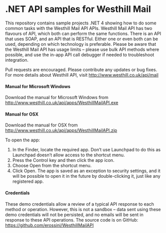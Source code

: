 .NET API samples for Westhill Mail
=========

This repository contains sample projects .NET 4 showing how to do some common tasks with the Westhill Mail API APIs.
Westhill Mail API has two flavours of API, which both can perform the same functions. There is an API that uses SOAP, and an API that is RESTful. Either one or even both can be used, depending on which technology is preferable. 
Please be aware that the Westhill Mail API has usage limits – please use bulk API methods where possible, and use the in-app API call debugger if needed to troubleshoot integration.

Pull requests are encouraged. Please contribute any updates or bug fixes.
For more details about Westhill API, visit http://www.westhill.co.uk/api/mail


#### Manual for Microsoft Windows
Download the manual for Microsoft Windows from http://www.westhill.co.uk/api/apps/WesthillMailAPI.exe


#### Manual for OSX
Download the manual for OSX from http://www.westhill.co.uk/api/apps/WesthillMailAPI.zip 

To open the app:
  1. In the Finder, locate the required app. Don’t use Launchpad to do this as Launchpad doesn’t allow access to the shortcut menu.
  2. Press the Control key and then click the app icon.
  3. Choose Open from the shortcut menu.
  4. Click Open. The app is saved as an exception to security settings, and it will be possible to open it in the future by double-clicking it, just like any registered app.


#### Credentials
These demo credentials allow a review of a typical API response to each method or operation. However, this is not a sandbox – data sent using these demo credentials will not be persisted, and no emails will be sent in response to these API operations.
The source code is on GitHub:  https://github.com/erossini/WesthillMailAPI
